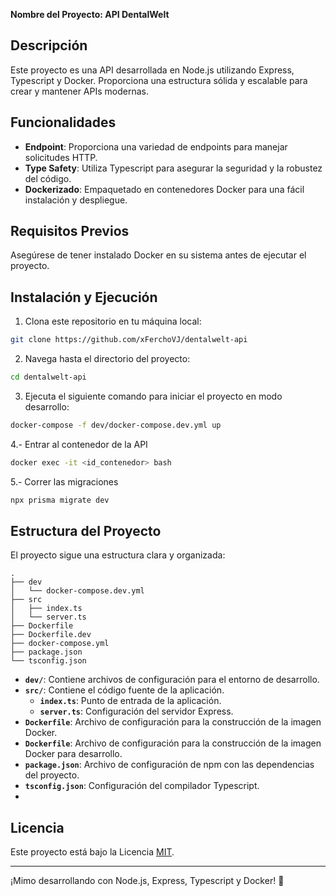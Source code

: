 **Nombre del Proyecto: API DentalWelt**

## Descripción

Este proyecto es una API desarrollada en Node.js utilizando Express, Typescript y Docker. Proporciona una estructura sólida y escalable para crear y mantener APIs modernas.

## Funcionalidades

- **Endpoint**: Proporciona una variedad de endpoints para manejar solicitudes HTTP.
- **Type Safety**: Utiliza Typescript para asegurar la seguridad y la robustez del código.
- **Dockerizado**: Empaquetado en contenedores Docker para una fácil instalación y despliegue.

## Requisitos Previos

Asegúrese de tener instalado Docker en su sistema antes de ejecutar el proyecto.

## Instalación y Ejecución

1. Clona este repositorio en tu máquina local:

```bash
git clone https://github.com/xFerchoVJ/dentalwelt-api
```

2. Navega hasta el directorio del proyecto:

```bash
cd dentalwelt-api
```

3. Ejecuta el siguiente comando para iniciar el proyecto en modo desarrollo:

```bash
docker-compose -f dev/docker-compose.dev.yml up
```

4.- Entrar al contenedor de la API

```bash
docker exec -it <id_contenedor> bash
```
5.- Correr las migraciones

```bash
npx prisma migrate dev
```

## Estructura del Proyecto

El proyecto sigue una estructura clara y organizada:

```
.
├── dev
│   └── docker-compose.dev.yml
├── src
│   ├── index.ts
│   └── server.ts
├── Dockerfile
├── Dockerfile.dev
├── docker-compose.yml
├── package.json
└── tsconfig.json
```

- **`dev/`**: Contiene archivos de configuración para el entorno de desarrollo.
- **`src/`**: Contiene el código fuente de la aplicación.
  - **`index.ts`**: Punto de entrada de la aplicación.
  - **`server.ts`**: Configuración del servidor Express.
- **`Dockerfile`**: Archivo de configuración para la construcción de la imagen Docker.
- **`Dockerfile`**: Archivo de configuración para la construcción de la imagen Docker para desarrollo.
- **`package.json`**: Archivo de configuración de npm con las dependencias del proyecto.
- **`tsconfig.json`**: Configuración del compilador Typescript.
- 
## Licencia

Este proyecto está bajo la Licencia [MIT](https://opensource.org/licenses/MIT).

---

¡Mimo desarrollando con Node.js, Express, Typescript y Docker! 🚀
